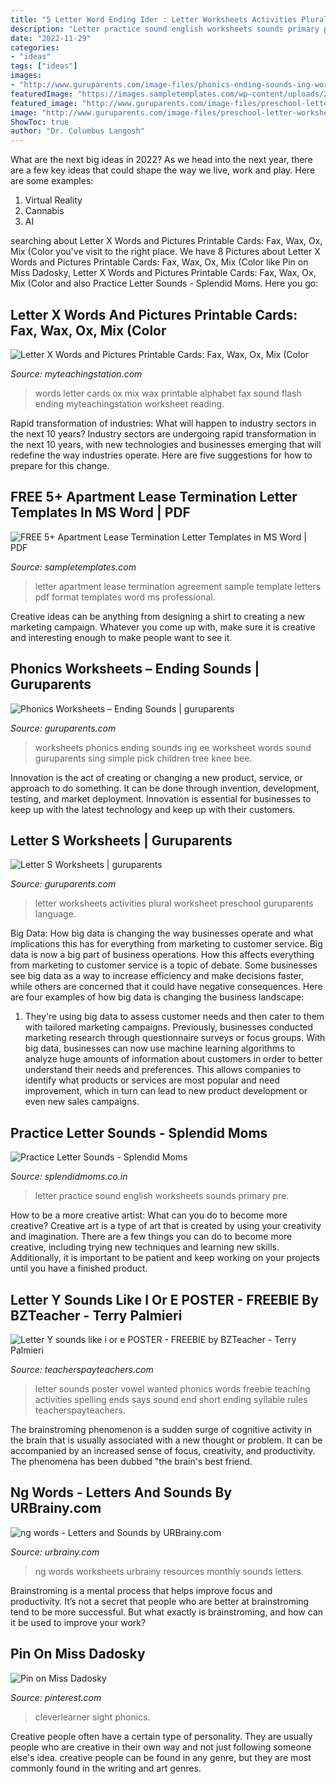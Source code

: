 ```yaml
---
title: "5 Letter Word Ending Ider : Letter Worksheets Activities Plural Worksheet Preschool Guruparents Language"
description: "Letter practice sound english worksheets sounds primary pre"
date: "2022-11-29"
categories:
- "ideas"
tags: ["ideas"]
images:
- "http://www.guruparents.com/image-files/phonics-ending-sounds-ing-worksheet-2.png"
featuredImage: "https://images.sampletemplates.com/wp-content/uploads/2016/02/15045730/Apartment-Lease-Termination-Letter.jpg"
featured_image: "http://www.guruparents.com/image-files/preschool-letter-worksheet-s-plural.png"
image: "http://www.guruparents.com/image-files/preschool-letter-worksheet-s-plural.png"
ShowToc: true
author: "Dr. Columbus Langosh"
---
```



What are the next big ideas in 2022?
As we head into the next year, there are a few key ideas that could shape the way we live, work and play. Here are some examples: 
1. Virtual Reality 
2. Cannabis 
3. AI 

	

		
searching about Letter X Words and Pictures Printable Cards: Fax, Wax, Ox, Mix (Color you've visit to the right place. We have 8 Pictures about Letter X Words and Pictures Printable Cards: Fax, Wax, Ox, Mix (Color like Pin on Miss Dadosky, Letter X Words and Pictures Printable Cards: Fax, Wax, Ox, Mix (Color and also Practice Letter Sounds - Splendid Moms. Here you go:
		
    
## Letter X Words And Pictures Printable Cards: Fax, Wax, Ox, Mix (Color

<img loading=lazy src="https://www.myteachingstation.com/vault/2599/web/articles/reading/alphabet/Ending-Sound-Words-Printable-Flash-Cards-Letter-X-Color.jpg" onerror="this.onerror=null;this.src='https://tse3.mm.bing.net/th?id=OIP.hVKvcF_9PQ8DBDVzCZD_tQAAAA&amp;pid=15.1';" alt="Letter X Words and Pictures Printable Cards: Fax, Wax, Ox, Mix (Color">

_Source: myteachingstation.com_

>words letter cards ox mix wax printable alphabet fax sound flash ending myteachingstation worksheet reading. 

	

Rapid transformation of industries: What will happen to industry sectors in the next 10 years?
Industry sectors are undergoing rapid transformation in the next 10 years, with new technologies and businesses emerging that will redefine the way industries operate. Here are five suggestions for how to prepare for this change.

    
## FREE 5+ Apartment Lease Termination Letter Templates In MS Word | PDF

<img loading=lazy src="https://images.sampletemplates.com/wp-content/uploads/2016/02/15045730/Apartment-Lease-Termination-Letter.jpg" onerror="this.onerror=null;this.src='https://tse3.mm.bing.net/th?id=OIP.VVez3dI0MN4l98K7i1yJ8wHaIO&amp;pid=15.1';" alt="FREE 5+ Apartment Lease Termination Letter Templates in MS Word | PDF">

_Source: sampletemplates.com_

>letter apartment lease termination agreement sample template letters pdf format templates word ms professional. 

	

Creative ideas can be anything from designing a shirt to creating a new marketing campaign. Whatever you come up with, make sure it is creative and interesting enough to make people want to see it.

    
## Phonics Worksheets – Ending Sounds | Guruparents

<img loading=lazy src="http://www.guruparents.com/image-files/phonics-ending-sounds-ing-worksheet-2.png" onerror="this.onerror=null;this.src='https://tse4.mm.bing.net/th?id=OIP.df7sJ3bP1bzbiiUxCFD_JQHaKs&amp;pid=15.1';" alt="Phonics Worksheets – Ending Sounds | guruparents">

_Source: guruparents.com_

>worksheets phonics ending sounds ing ee worksheet words sound guruparents sing simple pick children tree knee bee. 

	

Innovation is the act of creating or changing a new product, service, or approach to do something. It can be done through invention, development, testing, and market deployment. Innovation is essential for businesses to keep up with the latest technology and keep up with their customers.

    
## Letter S Worksheets | Guruparents

<img loading=lazy src="http://www.guruparents.com/image-files/preschool-letter-worksheet-s-plural.png" onerror="this.onerror=null;this.src='https://tse2.mm.bing.net/th?id=OIP.vpqJDXvmpXbt4ilhcxnP0QHaKe&amp;pid=15.1';" alt="Letter S Worksheets | guruparents">

_Source: guruparents.com_

>letter worksheets activities plural worksheet preschool guruparents language. 

	

Big Data: How big data is changing the way businesses operate and what implications this has for everything from marketing to customer service.
Big data is now a big part of business operations. How this affects everything from marketing to customer service is a topic of debate. Some businesses see big data as a way to increase efficiency and make decisions faster, while others are concerned that it could have negative consequences. Here are four examples of how big data is changing the business landscape:
1) They're using big data to assess customer needs and then cater to them with tailored marketing campaigns. Previously, businesses conducted marketing research through questionnaire surveys or focus groups. With big data, businesses can now use machine learning algorithms to analyze huge amounts of information about customers in order to better understand their needs and preferences. This allows companies to identify what products or services are most popular and need improvement, which in turn can lead to new product development or even new sales campaigns.

    
## Practice Letter Sounds - Splendid Moms

<img loading=lazy src="https://splendidmoms.co.in/wp-content/uploads/2021/01/beginning-sound_yzaeou-215x300.png" onerror="this.onerror=null;this.src='https://tse2.mm.bing.net/th?id=OIP.Y86kdKWaXZIeWJlAGu1y_QAAAA&amp;pid=15.1';" alt="Practice Letter Sounds - Splendid Moms">

_Source: splendidmoms.co.in_

>letter practice sound english worksheets sounds primary pre. 

	

How to be a more creative artist: What can you do to become more creative?
Creative art is a type of art that is created by using your creativity and imagination. There are a few things you can do to become more creative, including trying new techniques and learning new skills. Additionally, it is important to be patient and keep working on your projects until you have a finished product.

    
## Letter Y Sounds Like I Or E POSTER - FREEBIE By BZTeacher - Terry Palmieri

<img loading=lazy src="https://ecdn.teacherspayteachers.com/thumbitem/Letter-Y-sounds-like-i-or-e-POSTER-FREEBIE-1415442603/original-696161-1.jpg" onerror="this.onerror=null;this.src='https://tse4.mm.bing.net/th?id=OIP.B2NkMLJeaovfhoVLdM1_3QAAAA&amp;pid=15.1';" alt="Letter Y sounds like i or e POSTER - FREEBIE by BZTeacher - Terry Palmieri">

_Source: teacherspayteachers.com_

>letter sounds poster vowel wanted phonics words freebie teaching activities spelling ends says sound end short ending syllable rules teacherspayteachers. 

	

The brainstroming phenomenon is a sudden surge of cognitive activity in the brain that is usually associated with a new thought or problem. It can be accompanied by an increased sense of focus, creativity, and productivity. The phenomena has been dubbed "the brain's best friend.

    
## Ng Words - Letters And Sounds By URBrainy.com

<img loading=lazy src="https://content.urbrainy.com/2248/1172178191/thumbnail_xlarge/5738_1.png" onerror="this.onerror=null;this.src='https://tse1.mm.bing.net/th?id=OIP.EW7GfS6idq7Pqsn0EhHNIwHaKe&amp;pid=15.1';" alt="ng words - Letters and Sounds by URBrainy.com">

_Source: urbrainy.com_

>ng words worksheets urbrainy resources monthly sounds letters. 

	

Brainstroming is a mental process that helps improve focus and productivity. It’s not a secret that people who are better at brainstroming tend to be more successful. But what exactly is brainstroming, and how can it be used to improve your work?

    
## Pin On Miss Dadosky

<img loading=lazy src="https://i.pinimg.com/736x/f9/ae/f0/f9aef0bdab61296d5ee33d519dfdd367.jpg" onerror="this.onerror=null;this.src='https://tse3.mm.bing.net/th?id=OIP.8bzmVBqMbqUV8gWPs2PsTAHaJc&amp;pid=15.1';" alt="Pin on Miss Dadosky">

_Source: pinterest.com_

>cleverlearner sight phonics. 

	

Creative people often have a certain type of personality. They are usually people who are creative in their own way and not just following someone else's idea. creative people can be found in any genre, but they are most commonly found in the writing and art genres.

